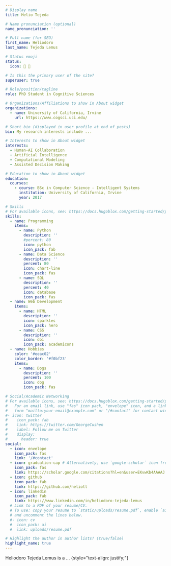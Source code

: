 ```yaml
---
# Display name
title: Helio Tejeda

# Name pronunciation (optional)
name_pronunciation: ''

# Full name (for SEO)
first_name: Heliodoro
last_name: Tejeda Lemus

# Status emoji
status:
  icon: 🧠 🤖

# Is this the primary user of the site?
superuser: true

# Role/position/tagline
role: PhD Student in Cognitive Sciences

# Organizations/Affiliations to show in About widget
organizations:
  - name: University of California, Irvine
    url: https://www.cogsci.uci.edu/

# Short bio (displayed in user profile at end of posts)
bio: My research interests include ...

# Interests to show in About widget
interests:
  - Human-AI Collaboration
  - Artificial Intelligence
  - Computational Modeling
  - Assisted Decision Making

# Education to show in About widget
education:
  courses:
    - course: BSc in Computer Science - Intelligent Systems
      institution: University of California, Irvine
      year: 2017

# Skills
# For available icons, see: https://docs.hugoblox.com/getting-started/page-builder/#icons
skills:
  - name: Programming
    items:
      - name: Python
        description: ''
        #percent: 80
        icon: python
        icon_pack: fab
      - name: Data Science
        description: ''
        percent: 80
        icon: chart-line
        icon_pack: fas
      - name: SQL
        description: ''
        percent: 40
        icon: database
        icon_pack: fas
  - name: Web Development
    items:
      - name: HTML
        description: ''
        icon: sparkles
        icon_pack: hero
      - name: CSS
        description: ''
        icon: doi
        icon_pack: academicons
  - name: Hobbies
    color: '#eeac02'
    color_border: '#f0bf23'
    items:
      - name: Dogs
        description: ''
        percent: 100
        icon: dog
        icon_pack: fas

# Social/Academic Networking
# For available icons, see: https://docs.hugoblox.com/getting-started/page-builder/#icons
#   For an email link, use "fas" icon pack, "envelope" icon, and a link in the
#   form "mailto:your-email@example.com" or "/#contact" for contact widget.
#- icon: twitter
#    icon_pack: fab
#    link: https://twitter.com/GeorgeCushen
#    label: Follow me on Twitter
#    display:
#      header: true
social:
  - icon: envelope
    icon_pack: fas
    link: '/#contact'
  - icon: graduation-cap # Alternatively, use `google-scholar` icon from `ai` icon pack
    icon_pack: fas
    link: https://scholar.google.com/citations?hl=en&user=EKvwKb4AAAAJ
  - icon: github
    icon_pack: fab
    link: https://github.com/heliotl
  - icon: linkedin
    icon_pack: fab
    link: https://www.linkedin.com/in/heliodoro-tejeda-lemus
  # Link to a PDF of your resume/CV.
  # To use: copy your resume to `static/uploads/resume.pdf`, enable `ai` icons in `params.yaml`,
  # and uncomment the lines below.
  #- icon: cv
  #  icon_pack: ai
  #  link: uploads/resume.pdf

# Highlight the author in author lists? (true/false)
highlight_name: true
---
```


Heliodoro Tejeda Lemus is a ...
{style="text-align: justify;"}

